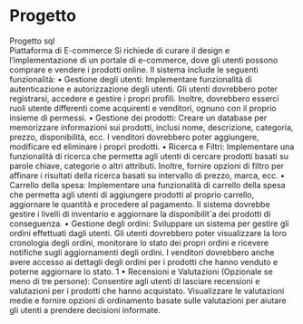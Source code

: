 # Progetto
Progetto sql  
Piattaforma di E-commerce
Si richiede di curare il design e l’implementazione di un portale di e-commerce, dove gli utenti possono
comprare e vendere i prodotti online. Il sistema include le seguenti funzionalità:
• Gestione degli utenti: Implementare funzionalità di autenticazione e autorizzazione degli utenti. Gli
utenti dovrebbero poter registrarsi, accedere e gestire i propri profili. Inoltre, dovrebbero esserci ruoli
utente differenti come acquirenti e venditori, ognuno con il proprio insieme di permessi.
• Gestione dei prodotti: Creare un database per memorizzare informazioni sui prodotti, inclusi nome,
descrizione, categoria, prezzo, disponibilità, ecc. I venditori dovrebbero poter aggiungere, modificare
ed eliminare i propri prodotti.
• Ricerca e Filtri: Implementare una funzionalità di ricerca che permetta agli utenti di cercare prodotti
basati su parole chiave, categorie o altri attributi. Inoltre, fornire opzioni di filtro per affinare i risultati
della ricerca basati su intervallo di prezzo, marca, ecc.
• Carrello della spesa: Implementare una funzionalità di carrello della spesa che permetta agli utenti di
aggiungere prodotti al proprio carrello, aggiornare le quantità e procedere al pagamento. Il sistema
dovrebbe gestire i livelli di inventario e aggiornare la disponibilit`a dei prodotti di conseguenza.
• Gestione degli ordini: Sviluppare un sistema per gestire gli ordini effettuati dagli utenti. Gli utenti
dovrebbero poter visualizzare la loro cronologia degli ordini, monitorare lo stato dei propri ordini e
ricevere notifiche sugli aggiornamenti degli ordini. I venditori dovrebbero anche avere accesso ai dettagli
degli ordini per i prodotti che hanno venduto e poterne aggiornare lo stato.
1
• Recensioni e Valutazioni (Opzionale se meno di tre persone): Consentire agli utenti di lasciare recensioni
e valutazioni per i prodotti che hanno acquistato. Visualizzare le valutazioni medie e fornire opzioni
di ordinamento basate sulle valutazioni per aiutare gli utenti a prendere decisioni informate.

